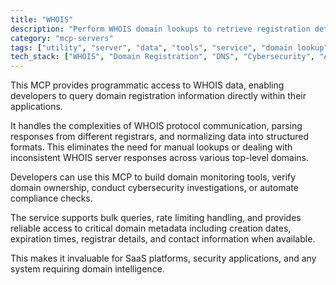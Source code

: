 ```yaml
---
title: "WHOIS"
description: "Perform WHOIS domain lookups to retrieve registration details, ownership information, and domain status for any registered domain name."
category: "mcp-servers"
tags: ["utility", "server", "data", "tools", "service", "domain lookup", "WHOIS protocol", "domain monitoring", "cybersecurity"]
tech_stack: ["WHOIS", "Domain Registration", "DNS", "Cybersecurity", "API Integration", "bulk queries", "rate limiting"]
---
```


This MCP provides programmatic access to WHOIS data, enabling developers to query domain registration information directly within their applications. 

It handles the complexities of WHOIS protocol communication, parsing responses from different registrars, and normalizing data into structured formats. This eliminates the need for manual lookups or dealing with inconsistent WHOIS server responses across various top-level domains.

Developers can use this MCP to build domain monitoring tools, verify domain ownership, conduct cybersecurity investigations, or automate compliance checks. 

The service supports bulk queries, rate limiting handling, and provides reliable access to critical domain metadata including creation dates, expiration times, registrar details, and contact information when available. 

This makes it invaluable for SaaS platforms, security applications, and any system requiring domain intelligence.